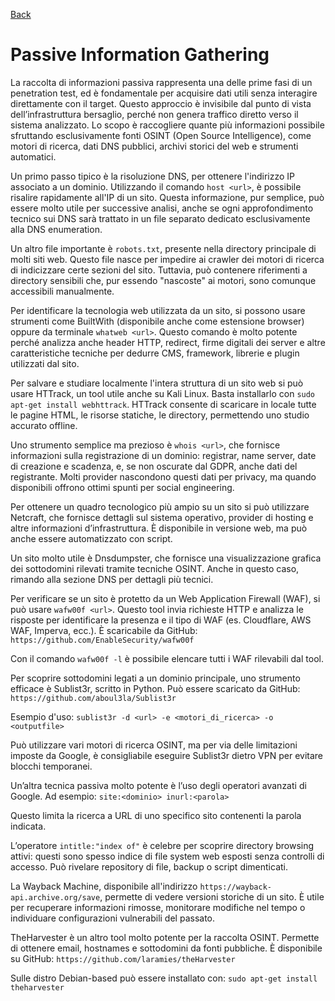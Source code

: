<a href="https://github.com/Gigidotexe/Penetration_Test_notes/blob/main/README.md"> Back </a>
# Passive Information Gathering

La raccolta di informazioni passiva rappresenta una delle prime fasi di un penetration test, ed è fondamentale per acquisire dati utili senza interagire direttamente con il target. Questo approccio è invisibile dal punto di vista dell’infrastruttura bersaglio, perché non genera traffico diretto verso il sistema analizzato. Lo scopo è raccogliere quante più informazioni possibile sfruttando esclusivamente fonti OSINT (Open Source Intelligence), come motori di ricerca, dati DNS pubblici, archivi storici del web e strumenti automatici.

Un primo passo tipico è la risoluzione DNS, per ottenere l'indirizzo IP associato a un dominio. Utilizzando il comando `host <url>`, è possibile risalire rapidamente all'IP di un sito. Questa informazione, pur semplice, può essere molto utile per successive analisi, anche se ogni approfondimento tecnico sui DNS sarà trattato in un file separato dedicato esclusivamente alla DNS enumeration.

Un altro file importante è `robots.txt`, presente nella directory principale di molti siti web. Questo file nasce per impedire ai crawler dei motori di ricerca di indicizzare certe sezioni del sito. Tuttavia, può contenere riferimenti a directory sensibili che, pur essendo "nascoste" ai motori, sono comunque accessibili manualmente.

Per identificare la tecnologia web utilizzata da un sito, si possono usare strumenti come BuiltWith (disponibile anche come estensione browser) oppure da terminale `whatweb <url>`. Questo comando è molto potente perché analizza anche header HTTP, redirect, firme digitali dei server e altre caratteristiche tecniche per dedurre CMS, framework, librerie e plugin utilizzati dal sito.

Per salvare e studiare localmente l'intera struttura di un sito web si può usare HTTrack, un tool utile anche su Kali Linux. Basta installarlo con `sudo apt-get install webhttrack`. HTTrack consente di scaricare in locale tutte le pagine HTML, le risorse statiche, le directory, permettendo uno studio accurato offline.

Uno strumento semplice ma prezioso è `whois <url>`, che fornisce informazioni sulla registrazione di un dominio: registrar, name server, date di creazione e scadenza, e, se non oscurate dal GDPR, anche dati del registrante. Molti provider nascondono questi dati per privacy, ma quando disponibili offrono ottimi spunti per social engineering.

Per ottenere un quadro tecnologico più ampio su un sito si può utilizzare Netcraft, che fornisce dettagli sul sistema operativo, provider di hosting e altre informazioni d’infrastruttura. È disponibile in versione web, ma può anche essere automatizzato con script.

Un sito molto utile è Dnsdumpster, che fornisce una visualizzazione grafica dei sottodomini rilevati tramite tecniche OSINT. Anche in questo caso, rimando alla sezione DNS per dettagli più tecnici.

Per verificare se un sito è protetto da un Web Application Firewall (WAF), si può usare `wafw00f <url>`. Questo tool invia richieste HTTP e analizza le risposte per identificare la presenza e il tipo di WAF (es. Cloudflare, AWS WAF, Imperva, ecc.). È scaricabile da GitHub: 
`https://github.com/EnableSecurity/wafw00f`

Con il comando `wafw00f -l` è possibile elencare tutti i WAF rilevabili dal tool.

Per scoprire sottodomini legati a un dominio principale, uno strumento efficace è Sublist3r, scritto in Python. Può essere scaricato da GitHub:
`https://github.com/aboul3la/Sublist3r`

Esempio d'uso:
`sublist3r -d <url> -e <motori_di_ricerca> -o <outputfile>`

Può utilizzare vari motori di ricerca OSINT, ma per via delle limitazioni imposte da Google, è consigliabile eseguire Sublist3r dietro VPN per evitare blocchi temporanei.

Un’altra tecnica passiva molto potente è l’uso degli operatori avanzati di Google. Ad esempio:
`site:<dominio> inurl:<parola>`

Questo limita la ricerca a URL di uno specifico sito contenenti la parola indicata.

L’operatore `intitle:"index of"` è celebre per scoprire directory browsing attivi: questi sono spesso indice di file system web esposti senza controlli di accesso. Può rivelare repository di file, backup o script dimenticati.

La Wayback Machine, disponibile all'indirizzo `https://wayback-api.archive.org/save`, permette di vedere versioni storiche di un sito. È utile per recuperare informazioni rimosse, monitorare modifiche nel tempo o individuare configurazioni vulnerabili del passato.

TheHarvester è un altro tool molto potente per la raccolta OSINT. Permette di ottenere email, hostnames e sottodomini da fonti pubbliche. È disponibile su GitHub:
`https://github.com/laramies/theHarvester`

Sulle distro Debian-based può essere installato con:
`sudo apt-get install theharvester`
